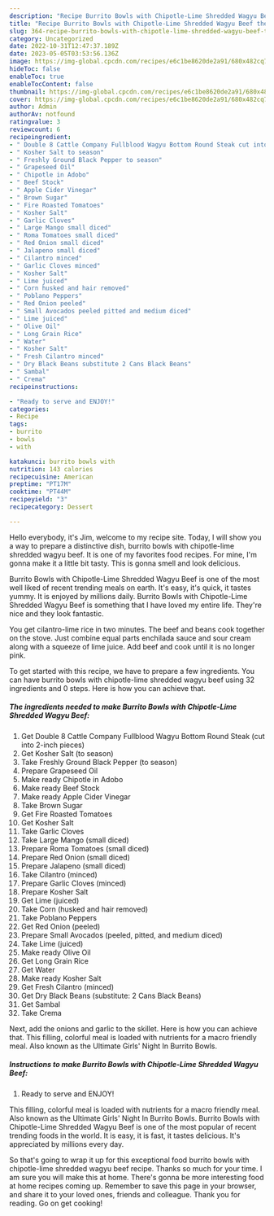 ```yaml
---
description: "Recipe Burrito Bowls with Chipotle-Lime Shredded Wagyu Beef the Delicious"
title: "Recipe Burrito Bowls with Chipotle-Lime Shredded Wagyu Beef the Delicious"
slug: 364-recipe-burrito-bowls-with-chipotle-lime-shredded-wagyu-beef-the-delicious
category: Uncategorized
date: 2022-10-31T12:47:37.189Z
date: 2023-05-05T03:53:56.136Z
image: https://img-global.cpcdn.com/recipes/e6c1be8620de2a91/680x482cq70/burrito-bowls-with-chipotle-lime-shredded-wagyu-beef-recipe-main-photo.jpg
hideToc: false
enableToc: true
enableTocContent: false
thumbnail: https://img-global.cpcdn.com/recipes/e6c1be8620de2a91/680x482cq70/burrito-bowls-with-chipotle-lime-shredded-wagyu-beef-recipe-main-photo.jpg
cover: https://img-global.cpcdn.com/recipes/e6c1be8620de2a91/680x482cq70/burrito-bowls-with-chipotle-lime-shredded-wagyu-beef-recipe-main-photo.jpg
author: Admin
authorAv: notfound
ratingvalue: 3
reviewcount: 6
recipeingredient:
- " Double 8 Cattle Company Fullblood Wagyu Bottom Round Steak cut into 2inch pieces"
- " Kosher Salt to season"
- " Freshly Ground Black Pepper to season"
- " Grapeseed Oil"
- " Chipotle in Adobo"
- " Beef Stock"
- " Apple Cider Vinegar"
- " Brown Sugar"
- " Fire Roasted Tomatoes"
- " Kosher Salt"
- " Garlic Cloves"
- " Large Mango small diced"
- " Roma Tomatoes small diced"
- " Red Onion small diced"
- " Jalapeno small diced"
- " Cilantro minced"
- " Garlic Cloves minced"
- " Kosher Salt"
- " Lime juiced"
- " Corn husked and hair removed"
- " Poblano Peppers"
- " Red Onion peeled"
- " Small Avocados peeled pitted and medium diced"
- " Lime juiced"
- " Olive Oil"
- " Long Grain Rice"
- " Water"
- " Kosher Salt"
- " Fresh Cilantro minced"
- " Dry Black Beans substitute 2 Cans Black Beans"
- " Sambal"
- " Crema"
recipeinstructions:

- "Ready to serve and ENJOY!"
categories:
- Recipe
tags:
- burrito
- bowls
- with

katakunci: burrito bowls with 
nutrition: 143 calories
recipecuisine: American
preptime: "PT17M"
cooktime: "PT44M"
recipeyield: "3"
recipecategory: Dessert

---
```



Hello everybody, it's Jim, welcome to my recipe site. Today, I will show you a way to prepare a distinctive dish, burrito bowls with chipotle-lime shredded wagyu beef. It is one of my favorites food recipes. For mine, I'm gonna make it a little bit tasty. This is gonna smell and look delicious.

Burrito Bowls with Chipotle-Lime Shredded Wagyu Beef is one of the most well liked of recent trending meals on earth. It's easy, it's quick, it tastes yummy. It is enjoyed by millions daily. Burrito Bowls with Chipotle-Lime Shredded Wagyu Beef is something that I have loved my entire life. They're nice and they look fantastic.

You get cilantro-lime rice in two minutes. The beef and beans cook together on the stove. Just combine equal parts enchilada sauce and sour cream along with a squeeze of lime juice. Add beef and cook until it is no longer pink.


To get started with this recipe, we have to prepare a few ingredients. You can have burrito bowls with chipotle-lime shredded wagyu beef using 32 ingredients and 0 steps. Here is how you can achieve that.

<!--inarticleads1-->

##### The ingredients needed to make Burrito Bowls with Chipotle-Lime Shredded Wagyu Beef:

1. Get  Double 8 Cattle Company Fullblood Wagyu Bottom Round Steak (cut into 2-inch pieces)
1. Get  Kosher Salt (to season)
1. Take  Freshly Ground Black Pepper (to season)
1. Prepare  Grapeseed Oil
1. Make ready  Chipotle in Adobo
1. Make ready  Beef Stock
1. Make ready  Apple Cider Vinegar
1. Take  Brown Sugar
1. Get  Fire Roasted Tomatoes
1. Get  Kosher Salt
1. Take  Garlic Cloves
1. Take  Large Mango (small diced)
1. Prepare  Roma Tomatoes (small diced)
1. Prepare  Red Onion (small diced)
1. Prepare  Jalapeno (small diced)
1. Take  Cilantro (minced)
1. Prepare  Garlic Cloves (minced)
1. Prepare  Kosher Salt
1. Get  Lime (juiced)
1. Take  Corn (husked and hair removed)
1. Take  Poblano Peppers
1. Get  Red Onion (peeled)
1. Prepare  Small Avocados (peeled, pitted, and medium diced)
1. Take  Lime (juiced)
1. Make ready  Olive Oil
1. Get  Long Grain Rice
1. Get  Water
1. Make ready  Kosher Salt
1. Get  Fresh Cilantro (minced)
1. Get  Dry Black Beans (substitute: 2 Cans Black Beans)
1. Get  Sambal
1. Take  Crema


Next, add the onions and garlic to the skillet. Here is how you can achieve that. This filling, colorful meal is loaded with nutrients for a macro friendly meal. Also known as the Ultimate Girls&#39; Night In Burrito Bowls. 

<!--inarticleads2-->

##### Instructions to make Burrito Bowls with Chipotle-Lime Shredded Wagyu Beef:


1. Ready to serve and ENJOY!

This filling, colorful meal is loaded with nutrients for a macro friendly meal. Also known as the Ultimate Girls&#39; Night In Burrito Bowls. Burrito Bowls with Chipotle-Lime Shredded Wagyu Beef is one of the most popular of recent trending foods in the world. It is easy, it is fast, it tastes delicious. It&#39;s appreciated by millions every day. 

So that's going to wrap it up for this exceptional food burrito bowls with chipotle-lime shredded wagyu beef recipe. Thanks so much for your time. I am sure you will make this at home. There's gonna be more interesting food at home recipes coming up. Remember to save this page in your browser, and share it to your loved ones, friends and colleague. Thank you for reading. Go on get cooking!
